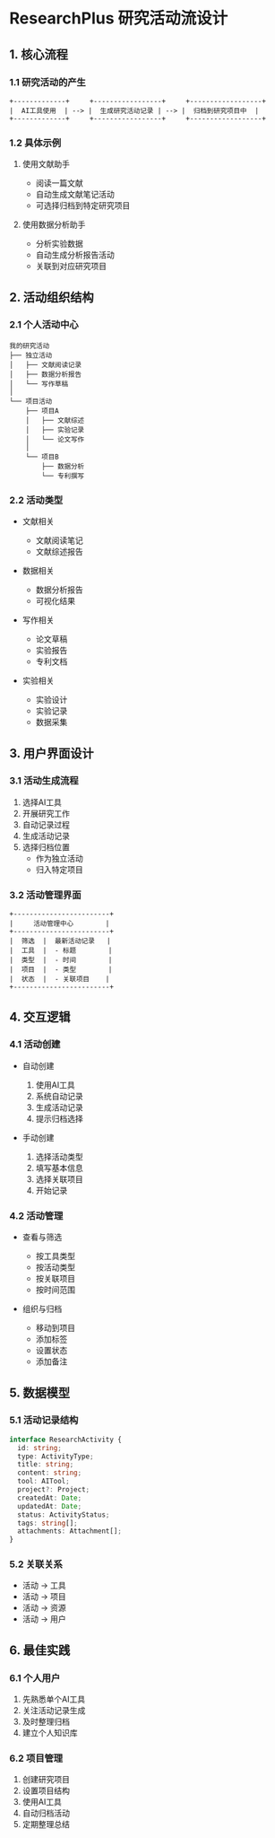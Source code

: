 # ResearchPlus 研究活动流设计

## 1. 核心流程

### 1.1 研究活动的产生
```
+-------------+     +-----------------+     +------------------+
|  AI工具使用  | --> |  生成研究活动记录 | --> |  归档到研究项目中  |
+-------------+     +-----------------+     +------------------+
```

### 1.2 具体示例
1. 使用文献助手
   - 阅读一篇文献
   - 自动生成文献笔记活动
   - 可选择归档到特定研究项目

2. 使用数据分析助手
   - 分析实验数据
   - 自动生成分析报告活动
   - 关联到对应研究项目

## 2. 活动组织结构

### 2.1 个人活动中心
```
我的研究活动
├── 独立活动
│   ├── 文献阅读记录
│   ├── 数据分析报告
│   └── 写作草稿
│
└── 项目活动
    ├── 项目A
    │   ├── 文献综述
    │   ├── 实验记录
    │   └── 论文写作
    │
    └── 项目B
        ├── 数据分析
        └── 专利撰写
```

### 2.2 活动类型
- 文献相关
  - 文献阅读笔记
  - 文献综述报告
  
- 数据相关
  - 数据分析报告
  - 可视化结果
  
- 写作相关
  - 论文草稿
  - 实验报告
  - 专利文档
  
- 实验相关
  - 实验设计
  - 实验记录
  - 数据采集

## 3. 用户界面设计

### 3.1 活动生成流程
1. 选择AI工具
2. 开展研究工作
3. 自动记录过程
4. 生成活动记录
5. 选择归档位置
   - 作为独立活动
   - 归入特定项目

### 3.2 活动管理界面
```
+------------------------+
|     活动管理中心        |
+------------------------+
|  筛选  |  最新活动记录   |
|  工具  |  - 标题        |
|  类型  |  - 时间        |
|  项目  |  - 类型        |
|  状态  |  - 关联项目    |
+------------------------+
```

## 4. 交互逻辑

### 4.1 活动创建
- 自动创建
  1. 使用AI工具
  2. 系统自动记录
  3. 生成活动记录
  4. 提示归档选择

- 手动创建
  1. 选择活动类型
  2. 填写基本信息
  3. 选择关联项目
  4. 开始记录

### 4.2 活动管理
- 查看与筛选
  - 按工具类型
  - 按活动类型
  - 按关联项目
  - 按时间范围
  
- 组织与归档
  - 移动到项目
  - 添加标签
  - 设置状态
  - 添加备注

## 5. 数据模型

### 5.1 活动记录结构
```typescript
interface ResearchActivity {
  id: string;
  type: ActivityType;
  title: string;
  content: string;
  tool: AITool;
  project?: Project;
  createdAt: Date;
  updatedAt: Date;
  status: ActivityStatus;
  tags: string[];
  attachments: Attachment[];
}
```

### 5.2 关联关系
- 活动 -> 工具
- 活动 -> 项目
- 活动 -> 资源
- 活动 -> 用户

## 6. 最佳实践

### 6.1 个人用户
1. 先熟悉单个AI工具
2. 关注活动记录生成
3. 及时整理归档
4. 建立个人知识库

### 6.2 项目管理
1. 创建研究项目
2. 设置项目结构
3. 使用AI工具
4. 自动归档活动
5. 定期整理总结